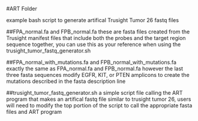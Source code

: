 #ART Folder

example bash script to generate artifical Trusight Tumor 26 fastq files


##FPA_normal.fa and FPB_normal.fa
these are fasta files created from the Trusight manifest files that include 
both the probes and the target region sequence together, you can use this as
your reference when using the trusight_tumor_fastq_generator.sh


##FPA_normal_with_mutations.fa and FPB_normal_with_mutations.fa
exactly the same as FPA_normal.fa and FPB_normal.fa however the last
three fasta sequences modify EGFR, KIT, or PTEN amplicons to create
the mutations described in the fasta description line


##trusight_tumor_fastq_generator.sh
a simple script file calling the ART program that makes an artifical fastq file
similar to trusight tumor 26, users will need to modify the top portion of the 
script to call the appropriate fasta files and ART program
